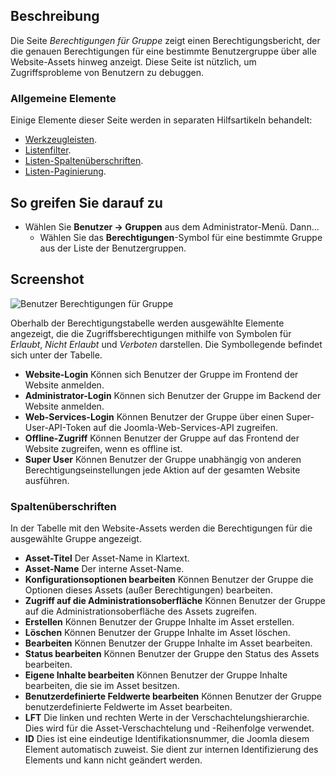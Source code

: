 <!-- Filename: Help4.x:Permissions_for_Group / Display title: Berechtigungen für Gruppen -->

## Beschreibung

Die Seite *Berechtigungen für Gruppe* zeigt einen Berechtigungsbericht, der die 
genauen Berechtigungen für eine bestimmte Benutzergruppe über alle Website-Assets hinweg anzeigt. Diese Seite ist nützlich, um Zugriffsprobleme von Benutzern zu debuggen.

### Allgemeine Elemente

Einige Elemente dieser Seite werden in separaten Hilfsartikeln behandelt:

* [Werkzeugleisten](jdocmanual?article=help/common-elements/toolbars).
* [Listenfilter](jdocmanual?article=help/common-elements/list-filters).
* [Listen-Spaltenüberschriften](jdocmanual?article=help/common-elements/list-column-headers).
* [Listen-Paginierung](jdocmanual?article=help/common-elements/list-pagination).

## So greifen Sie darauf zu

- Wählen Sie **Benutzer → Gruppen** aus dem Administrator-Menü. Dann...
  - Wählen Sie das **Berechtigungen**-Symbol für eine bestimmte Gruppe aus der Liste der Benutzergruppen.

## Screenshot

![Benutzer Berechtigungen für Gruppe](../../../de/images/users/users-permissions-for-group.png)

Oberhalb der Berechtigungstabelle werden ausgewählte Elemente angezeigt, die die Zugriffsberechtigungen mithilfe von Symbolen für *Erlaubt*, *Nicht Erlaubt* und *Verboten* darstellen. Die Symbollegende befindet sich unter der Tabelle.

- **Website-Login** Können sich Benutzer der Gruppe im Frontend der Website anmelden.
- **Administrator-Login** Können sich Benutzer der Gruppe im Backend der Website anmelden.
- **Web-Services-Login** Können Benutzer der Gruppe über einen Super-User-API-Token auf die Joomla-Web-Services-API zugreifen.
- **Offline-Zugriff** Können Benutzer der Gruppe auf das Frontend der Website zugreifen, wenn es offline ist.
- **Super User** Können Benutzer der Gruppe unabhängig von anderen Berechtigungseinstellungen jede Aktion auf der gesamten Website ausführen.

### Spaltenüberschriften

In der Tabelle mit den Website-Assets werden die Berechtigungen für die ausgewählte Gruppe angezeigt.

- **Asset-Titel** Der Asset-Name in Klartext.
- **Asset-Name** Der interne Asset-Name.
- **Konfigurationsoptionen bearbeiten** Können Benutzer der Gruppe die Optionen dieses Assets (außer Berechtigungen) bearbeiten.
- **Zugriff auf die Administrationsoberfläche** Können Benutzer der Gruppe auf die Administrationsoberfläche des Assets zugreifen.
- **Erstellen** Können Benutzer der Gruppe Inhalte im Asset erstellen.
- **Löschen** Können Benutzer der Gruppe Inhalte im Asset löschen.
- **Bearbeiten** Können Benutzer der Gruppe Inhalte im Asset bearbeiten.
- **Status bearbeiten** Können Benutzer der Gruppe den Status des Assets bearbeiten.
- **Eigene Inhalte bearbeiten** Können Benutzer der Gruppe Inhalte bearbeiten, die sie im Asset besitzen.
- **Benutzerdefinierte Feldwerte bearbeiten** Können Benutzer der Gruppe benutzerdefinierte Feldwerte im Asset bearbeiten.
- **LFT** Die linken und rechten Werte in der Verschachtelungshierarchie. Dies wird für die Asset-Verschachtelung und -Reihenfolge verwendet.
- **ID** Dies ist eine eindeutige Identifikationsnummer, die Joomla diesem Element automatisch zuweist. Sie dient zur internen Identifizierung des Elements und kann nicht geändert werden.
